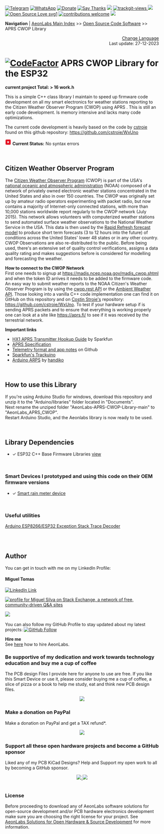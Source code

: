 [![Telegram](https://img.shields.io/badge/join-telegram-blue.svg?style=for-the-badge)](https://t.me/+W4rVVa0_VLEzYmI0)
 [![WhatsApp](https://img.shields.io/badge/join-whatsapp-green.svg?style=for-the-badge)](https://chat.whatsapp.com/FkNC7u83kuy2QRA5sqjBVg) 
 [![Donate](https://img.shields.io/badge/donate-$-brown.svg?style=for-the-badge)](http://paypal.me/mtpsilva)
 [![Say Thanks](https://img.shields.io/badge/Say%20Thanks-!-yellow.svg?style=for-the-badge)](https://saythanks.io/to/mtpsilva)
![](https://img.shields.io/github/last-commit/aeonSolutions/aeonlabs-ESP32-C-Base-Firmware-Libraries?style=for-the-badge)
<a href="https://trackgit.com">
<img src="https://us-central1-trackgit-analytics.cloudfunctions.net/token/ping/lgj908xjlweccmzynhbl" alt="trackgit-views" />
</a>
![](https://views.whatilearened.today/views/github/aeonSolutions/aeonlabs-ESP32-C-Base-Firmware-Libraries.svg)
[![Open Source Love svg1](https://badges.frapsoft.com/os/v1/open-source.svg?v=103)](#)
[![contributions welcome](https://img.shields.io/badge/contributions-welcome-brightgreen.svg?style=flat&label=Contributions&colorA=red&colorB=black	)](#)
[<img src="https://cdn.buymeacoffee.com/buttons/v2/default-yellow.png" data-canonical-src="https://cdn.buymeacoffee.com/buttons/v2/default-yellow.png" height="30" />](https://www.buymeacoffee.com/migueltomas)

 **Navigation** | [AeonLabs Main Index](https://github.com/aeonSolutions/aeonSolutions/blob/main/aeonSolutions-Main-Index.md)  >> [Open Source Code Software](https://github.com/aeonSolutions/aeonlabs-open-software-catalogue)  >>  APRS CWOP Library

<p align="right">
 <a href="https://github-com.translate.goog/aeonSolutions/aeonlabs-ESP32-C-Base-Firmware-Libraries?_x_tr_sl=en&_x_tr_tl=pt&_x_tr_hl=en&_x_tr_pto=wapp">Change Language</a> <br>
Last update: 27-12-2023
</p>

# [![CodeFactor](https://www.codefactor.io/repository/github/aeonsolutions/aeonlabs-aprs-cwop-library/badge)](https://www.codefactor.io/repository/github/aeonsolutions/aeonlabs-aprs-cwop-library) APRS CWOP Library for the ESP32
**current project Total: > 16 work.h**

This is a simple C++ class library I maintain to speed up firmware code development on all my smart electronics for weather stations reporting to the Citizen Weather Observer Program (CWOP) using APRS .
This is still an early code development. Is memory intensive and lacks many code optimizations.

The current code development is heavily based on the code by [cstroie](https://github.com/cstroie) found on this github repository: https://github.com/cstroie/WxUno

 <img height="20" src="https://github.com/aeonSolutions/AeonLabs-WIFI-BLE-RFID-NFC-Desk-Contacless-Reader-Writer/blob/main/designs/working_red.png"> **Current Status:** No syntax errors 

<br>

## Citizen Weather Observer Program
The [Citizen Weather Observer Program](https://www.weather.gov/cle/CWOP) (CWOP) is part of the USA's [national oceanic and atmospheric administration](https://www.noaa.gov) (NOAA) composed of a network of privately owned electronic weather stations concentrated in the United States and also in over 150 countries. The CWOP was originally set up by amateur radio operators experimenting with packet radio, but now contains a majority of Internet-only connected stations, with more than 10,000 stations worldwide report regularly to the CWOP network (July 2015). This network allows volunteers with computerized weather stations to send automated surface weather observations to the National Weather Service in the USA. This data is then used by the [Rapid Refresh forecast model](https://rapidrefresh.noaa.gov) to produce short term forecasts (3 to 12 hours into the future) of conditions across the United States' lower 48 states or in any other country. CWOP Observations are also re-distributed to the public. Before being used, there's an extensive set of quality control verifications, assigns a data quality rating and makes suggestions before is considered for modelling and forecasting the weather.

**How to connect to the CWOP Network** <br>
First one needs to signup at https://madis.ncep.noaa.gov/madis_cwop.shtml and when the token ID arrives it  needs to be added to the firmware code. An easy way to submit weather reports to the NOAA Citizen's Weather Observer Program is by using the [cwop.rest API](http://cwop.rest/) or the [Ambient Weather API](https://ambientweather.docs.apiary.io/#reference/ambient-realtime-api). Those looking into a vanilla C++ code implementation one can find it on GitHub on this repository and on [Costin Stroie's](https://github.com/cstroie) repository: https://github.com/cstroie/WxUno. To test if your hardware setup if is sending APRS packets and to ensure that everything is working properly one can look at a site like https://aprs.fi/ to see if it was received by the terrestrial network.

**Important links** <br>
- [HX1 APRS Transmitter Hookup Guide](https://learn.sparkfun.com/tutorials/hx1-aprs-transmitter-hookup-guide/all) by Sparkfun
- [APRS Specification](http://www.aprs.org/doc/APRS101.PDF)
- [Telemetry format and app notes](https://github.com/PhirePhly/aprs_notes/blob/master/telemetry_format.md) on Github
- [Sparkfun's Trackuino](https://github.com/sparkfun/SparkFun_Trackuino)
- [Arduino ARPS](https://handiko.github.io/Arduino-APRS/) by [handiko](https://github.com/handiko)
  
<br>

## How to use this Library
If you're using Arduino Studio for windows, download this repository and unzip it to the "Arduino/libraries" folder located in "Documents". <br>
Next rename the unziped folder "AeonLabs-APRS-CWOP-Library-main" to "AeonLabs_APRS_CWOP". <br>
Restart Arduino Studio, and the Aeonlabs library is now ready to be used. 


<br>

## Library Dependencies
- ✓ ESP32 C++ Base Firmware Libraries [view](https://github.com/aeonSolutions/aeonlabs-ESP32-C-Base-Firmware-Libraries#readme)

<br>

### Smart Devices I prototyped and using this code on their OEM firmware versions

- ✓ [Smart rain meter device](https://github.com/aeonSolutions/aeonlabs-HomeAutomation-Outdoors-Wireless-Battery-powered-Rainmeter)

<br>

### Useful utilities

[Arduino ESP8266/ESP32 Exception Stack Trace Decoder](https://github.com/me-no-dev/EspExceptionDecoder)

<br />
<br />

## Author

You can get in touch with me on my LinkedIn Profile:

#### Miguel Tomas

[![LinkedIn Link](https://img.shields.io/badge/Connect-Miguel--Tomas-blue.svg?logo=linkedin&longCache=true&style=social&label=Connect)](https://www.linkedin.com/in/migueltomas/)

<a href="https://stackexchange.com/users/18907312/miguel-silva"><img src="https://stackexchange.com/users/flair/18907312.png" width="208" height="58" alt="profile for Miguel Silva on Stack Exchange, a network of free, community-driven Q&amp;A sites" title="profile for Miguel Silva on Stack Exchange, a network of free, community-driven Q&amp;A sites" /></a>

<a href="https://app.userfeel.com/t/2f6cb1e0" target="_blank"><img src="https://app.userfeel.com/tester/737648/image?.png" width="257" class="no-b-lazy"></a>

You can also follow my GitHub Profile to stay updated about my latest projects: [![GitHub Follow](https://img.shields.io/badge/Connect-Miguel--Tomas-blue.svg?logo=Github&longCache=true&style=social&label=Follow)](https://github.com/aeonSolutions)

**Hire me** <br>
See [here](https://github.com/aeonSolutions/PCB-Prototyping-Catalogue/wiki/How-to-Hire-AeonLabs) how to hire AeonLabs.

### Be supportive of my dedication and work towards technology education and buy me a cup of coffee
The PCB design Files I provide here for anyone to use are free. If you like this Smart Device or use it, please consider buying me a cup of coffee, a slice of pizza or a book to help me study, eat and think new PCB design files.

<p align="center">
    <a href="https://www.buymeacoffee.com/migueltomas">
        <img height="35" src="https://cdn.buymeacoffee.com/buttons/v2/default-yellow.png">
    </a>
</p>


### Make a donation on PayPal
Make a donation on PayPal and get a TAX refund*.

<p align="center">
    <a href="http://paypal.me/mtpsilva">
        <img height="35" src="https://github.com/aeonSolutions/PCB-Prototyping-Catalogue/blob/main/media/paypal_small.png">
    </a>
</p>

### Support all these open hardware projects and become a GitHub sponsor  
Liked any of my PCB KiCad Designs? Help and Support my open work to all by becoming a GitHub sponsor.

<p align="center">
    <a href="https://github.com/aeonSolutions/PCB-Prototyping-Catalogue/blob/main/become_a_sponsor/aeonlabs-github-sponsorship-agreement.docx">
        <img height="50" src="https://github.com/aeonSolutions/PCB-Prototyping-Catalogue/blob/main/media/want_to_become_a_sponsor.png">
    </a>
    <a href="https://github.com/sponsors/aeonSolutions">
        <img height="50" src="https://github.com/aeonSolutions/PCB-Prototyping-Catalogue/blob/main/media/become_a_github_sponsor.png">
    </a>
</p>

# 

### License

Before proceeding to download any of AeonLabs software solutions for open-source development and/or PCB hardware electronics development make sure you are choosing the right license for your project. See [AeonLabs Solutions for Open Hardware & Source Development](https://github.com/aeonSolutions/PCB-Prototyping-Catalogue/wiki/AeonLabs-Solutions-for-Open-Hardware-&-Source-Development) for more information. 


